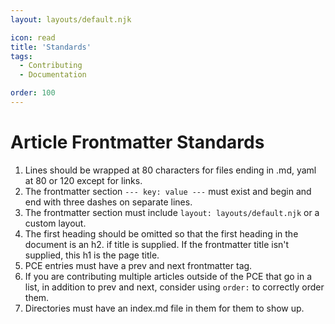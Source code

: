 ```yaml
---
layout: layouts/default.njk

icon: read
title: 'Standards'
tags:
  - Contributing
  - Documentation

order: 100
---
```

# Article Frontmatter Standards

1. Lines should be wrapped at 80 characters for files ending in .md, yaml at 80 or
   120 except for links.
1. The frontmatter section `--- key: value ---` must exist and begin and end with
   three dashes on separate lines.
1. The frontmatter section must include `layout: layouts/default.njk` or a custom layout.
1. The first heading should be omitted so that the first heading in the document is an h2.
   if title is supplied. If the frontmatter title isn't supplied, this h1 is the
   page title.
1. PCE entries must have a prev and next frontmatter tag.
1. If you are contributing multiple articles outside of the PCE that go in a
   list, in addition to prev and next, consider using `order:` to correctly
   order them.
1. Directories must have an index.md file in them for them to show up.
